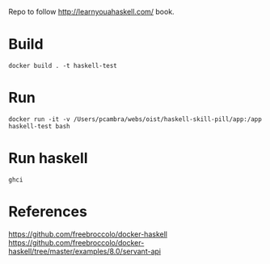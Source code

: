 Repo to follow http://learnyouahaskell.com/ book.


# Build
`docker build . -t haskell-test`

# Run
`docker run -it -v /Users/pcambra/webs/oist/haskell-skill-pill/app:/app haskell-test bash`

# Run haskell
`ghci`

# References
https://github.com/freebroccolo/docker-haskell
https://github.com/freebroccolo/docker-haskell/tree/master/examples/8.0/servant-api
